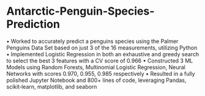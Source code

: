 # Antarctic-Penguin-Species-Prediction
• Worked to accurately predict a penguins species using the Palmer Penguins Data Set based on just 3 of the 16 measurements, utilizing Python
• Implemented Logistic Regression in both an exhaustive and greedy search to select the best 3 features with a CV score of 0.966
• Constructed 3 ML Models using Random Forests, Multinomial Logistic Regression, Neural Networks with scores 0.970, 0.955, 0.985 respectively
• Resulted in a fully polished Jupyter Notebook and 800+ lines of code, leveraging Pandas, scikit‑learn, matplotlib, and seaborn

